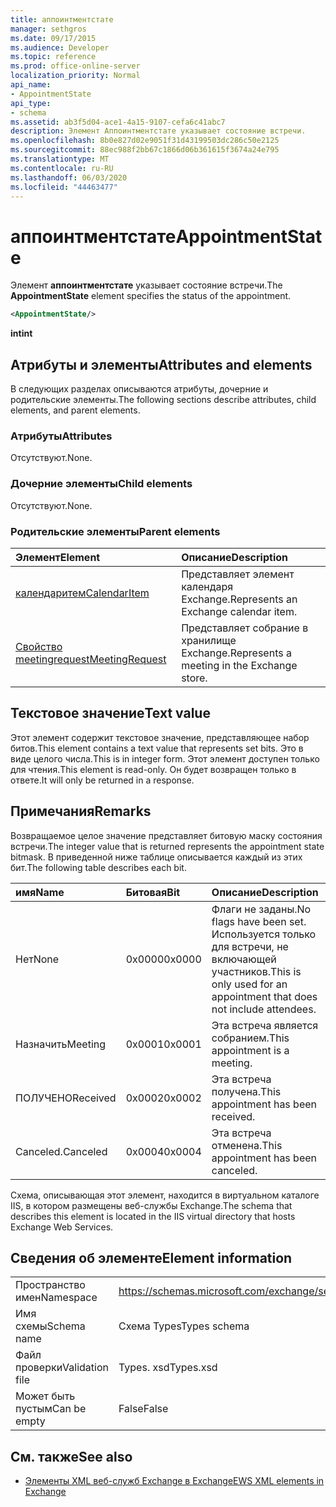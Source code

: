 ```yaml
---
title: аппоинтментстате
manager: sethgros
ms.date: 09/17/2015
ms.audience: Developer
ms.topic: reference
ms.prod: office-online-server
localization_priority: Normal
api_name:
- AppointmentState
api_type:
- schema
ms.assetid: ab3f5d04-ace1-4a15-9107-cefa6c41abc7
description: Элемент Аппоинтментстате указывает состояние встречи.
ms.openlocfilehash: 8b0e827d02e9051f31d43199503dc286c50e2125
ms.sourcegitcommit: 88ec988f2bb67c1866d06b361615f3674a24e795
ms.translationtype: MT
ms.contentlocale: ru-RU
ms.lasthandoff: 06/03/2020
ms.locfileid: "44463477"
---
```

# <a name="appointmentstate"></a><span data-ttu-id="80b7a-103">аппоинтментстате</span><span class="sxs-lookup"><span data-stu-id="80b7a-103">AppointmentState</span></span>

<span data-ttu-id="80b7a-104">Элемент **аппоинтментстате** указывает состояние встречи.</span><span class="sxs-lookup"><span data-stu-id="80b7a-104">The **AppointmentState** element specifies the status of the appointment.</span></span> 
  
```XML
<AppointmentState/>
```

 <span data-ttu-id="80b7a-105">**int**</span><span class="sxs-lookup"><span data-stu-id="80b7a-105">**int**</span></span>
## <a name="attributes-and-elements"></a><span data-ttu-id="80b7a-106">Атрибуты и элементы</span><span class="sxs-lookup"><span data-stu-id="80b7a-106">Attributes and elements</span></span>

<span data-ttu-id="80b7a-107">В следующих разделах описываются атрибуты, дочерние и родительские элементы.</span><span class="sxs-lookup"><span data-stu-id="80b7a-107">The following sections describe attributes, child elements, and parent elements.</span></span>
  
### <a name="attributes"></a><span data-ttu-id="80b7a-108">Атрибуты</span><span class="sxs-lookup"><span data-stu-id="80b7a-108">Attributes</span></span>

<span data-ttu-id="80b7a-109">Отсутствуют.</span><span class="sxs-lookup"><span data-stu-id="80b7a-109">None.</span></span>
  
### <a name="child-elements"></a><span data-ttu-id="80b7a-110">Дочерние элементы</span><span class="sxs-lookup"><span data-stu-id="80b7a-110">Child elements</span></span>

<span data-ttu-id="80b7a-111">Отсутствуют.</span><span class="sxs-lookup"><span data-stu-id="80b7a-111">None.</span></span>
  
### <a name="parent-elements"></a><span data-ttu-id="80b7a-112">Родительские элементы</span><span class="sxs-lookup"><span data-stu-id="80b7a-112">Parent elements</span></span>

|<span data-ttu-id="80b7a-113">**Элемент**</span><span class="sxs-lookup"><span data-stu-id="80b7a-113">**Element**</span></span>|<span data-ttu-id="80b7a-114">**Описание**</span><span class="sxs-lookup"><span data-stu-id="80b7a-114">**Description**</span></span>|
|:-----|:-----|
|[<span data-ttu-id="80b7a-115">календаритем</span><span class="sxs-lookup"><span data-stu-id="80b7a-115">CalendarItem</span></span>](calendaritem.md) <br/> |<span data-ttu-id="80b7a-116">Представляет элемент календаря Exchange.</span><span class="sxs-lookup"><span data-stu-id="80b7a-116">Represents an Exchange calendar item.</span></span>  <br/> |
|[<span data-ttu-id="80b7a-117">Свойство meetingrequest</span><span class="sxs-lookup"><span data-stu-id="80b7a-117">MeetingRequest</span></span>](meetingrequest.md) <br/> |<span data-ttu-id="80b7a-118">Представляет собрание в хранилище Exchange.</span><span class="sxs-lookup"><span data-stu-id="80b7a-118">Represents a meeting in the Exchange store.</span></span>  <br/> |
   
## <a name="text-value"></a><span data-ttu-id="80b7a-119">Текстовое значение</span><span class="sxs-lookup"><span data-stu-id="80b7a-119">Text value</span></span>

<span data-ttu-id="80b7a-120">Этот элемент содержит текстовое значение, представляющее набор битов.</span><span class="sxs-lookup"><span data-stu-id="80b7a-120">This element contains a text value that represents set bits.</span></span> <span data-ttu-id="80b7a-121">Это в виде целого числа.</span><span class="sxs-lookup"><span data-stu-id="80b7a-121">This is in integer form.</span></span> <span data-ttu-id="80b7a-122">Этот элемент доступен только для чтения.</span><span class="sxs-lookup"><span data-stu-id="80b7a-122">This element is read-only.</span></span> <span data-ttu-id="80b7a-123">Он будет возвращен только в ответе.</span><span class="sxs-lookup"><span data-stu-id="80b7a-123">It will only be returned in a response.</span></span>
  
## <a name="remarks"></a><span data-ttu-id="80b7a-124">Примечания</span><span class="sxs-lookup"><span data-stu-id="80b7a-124">Remarks</span></span>

<span data-ttu-id="80b7a-125">Возвращаемое целое значение представляет битовую маску состояния встречи.</span><span class="sxs-lookup"><span data-stu-id="80b7a-125">The integer value that is returned represents the appointment state bitmask.</span></span> <span data-ttu-id="80b7a-126">В приведенной ниже таблице описывается каждый из этих бит.</span><span class="sxs-lookup"><span data-stu-id="80b7a-126">The following table describes each bit.</span></span>
  
|<span data-ttu-id="80b7a-127">**имя**</span><span class="sxs-lookup"><span data-stu-id="80b7a-127">**Name**</span></span>|<span data-ttu-id="80b7a-128">**Битовая**</span><span class="sxs-lookup"><span data-stu-id="80b7a-128">**Bit**</span></span>|<span data-ttu-id="80b7a-129">**Описание**</span><span class="sxs-lookup"><span data-stu-id="80b7a-129">**Description**</span></span>|
|:-----|:-----|:-----|
|<span data-ttu-id="80b7a-130">Нет</span><span class="sxs-lookup"><span data-stu-id="80b7a-130">None</span></span>  <br/> |<span data-ttu-id="80b7a-131">0x0000</span><span class="sxs-lookup"><span data-stu-id="80b7a-131">0x0000</span></span>  <br/> |<span data-ttu-id="80b7a-132">Флаги не заданы.</span><span class="sxs-lookup"><span data-stu-id="80b7a-132">No flags have been set.</span></span> <span data-ttu-id="80b7a-133">Используется только для встречи, не включающей участников.</span><span class="sxs-lookup"><span data-stu-id="80b7a-133">This is only used for an appointment that does not include attendees.</span></span>  <br/> |
|<span data-ttu-id="80b7a-134">Назначить</span><span class="sxs-lookup"><span data-stu-id="80b7a-134">Meeting</span></span>  <br/> |<span data-ttu-id="80b7a-135">0x0001</span><span class="sxs-lookup"><span data-stu-id="80b7a-135">0x0001</span></span>  <br/> |<span data-ttu-id="80b7a-136">Эта встреча является собранием.</span><span class="sxs-lookup"><span data-stu-id="80b7a-136">This appointment is a meeting.</span></span>  <br/> |
|<span data-ttu-id="80b7a-137">ПОЛУЧЕНО</span><span class="sxs-lookup"><span data-stu-id="80b7a-137">Received</span></span>  <br/> |<span data-ttu-id="80b7a-138">0x0002</span><span class="sxs-lookup"><span data-stu-id="80b7a-138">0x0002</span></span>  <br/> |<span data-ttu-id="80b7a-139">Эта встреча получена.</span><span class="sxs-lookup"><span data-stu-id="80b7a-139">This appointment has been received.</span></span>  <br/> |
|<span data-ttu-id="80b7a-140">Canceled.</span><span class="sxs-lookup"><span data-stu-id="80b7a-140">Canceled</span></span>  <br/> |<span data-ttu-id="80b7a-141">0x0004</span><span class="sxs-lookup"><span data-stu-id="80b7a-141">0x0004</span></span>  <br/> |<span data-ttu-id="80b7a-142">Эта встреча отменена.</span><span class="sxs-lookup"><span data-stu-id="80b7a-142">This appointment has been canceled.</span></span>  <br/> |
   
<span data-ttu-id="80b7a-143">Схема, описывающая этот элемент, находится в виртуальном каталоге IIS, в котором размещены веб-службы Exchange.</span><span class="sxs-lookup"><span data-stu-id="80b7a-143">The schema that describes this element is located in the IIS virtual directory that hosts Exchange Web Services.</span></span>
  
## <a name="element-information"></a><span data-ttu-id="80b7a-144">Сведения об элементе</span><span class="sxs-lookup"><span data-stu-id="80b7a-144">Element information</span></span>

|||
|:-----|:-----|
|<span data-ttu-id="80b7a-145">Пространство имен</span><span class="sxs-lookup"><span data-stu-id="80b7a-145">Namespace</span></span>  <br/> |https://schemas.microsoft.com/exchange/services/2006/types  <br/> |
|<span data-ttu-id="80b7a-146">Имя схемы</span><span class="sxs-lookup"><span data-stu-id="80b7a-146">Schema name</span></span>  <br/> |<span data-ttu-id="80b7a-147">Схема Types</span><span class="sxs-lookup"><span data-stu-id="80b7a-147">Types schema</span></span>  <br/> |
|<span data-ttu-id="80b7a-148">Файл проверки</span><span class="sxs-lookup"><span data-stu-id="80b7a-148">Validation file</span></span>  <br/> |<span data-ttu-id="80b7a-149">Types. xsd</span><span class="sxs-lookup"><span data-stu-id="80b7a-149">Types.xsd</span></span>  <br/> |
|<span data-ttu-id="80b7a-150">Может быть пустым</span><span class="sxs-lookup"><span data-stu-id="80b7a-150">Can be empty</span></span>  <br/> |<span data-ttu-id="80b7a-151">False</span><span class="sxs-lookup"><span data-stu-id="80b7a-151">False</span></span>  <br/> |
   
## <a name="see-also"></a><span data-ttu-id="80b7a-152">См. также</span><span class="sxs-lookup"><span data-stu-id="80b7a-152">See also</span></span>

- [<span data-ttu-id="80b7a-153">Элементы XML веб-служб Exchange в Exchange</span><span class="sxs-lookup"><span data-stu-id="80b7a-153">EWS XML elements in Exchange</span></span>](ews-xml-elements-in-exchange.md)

